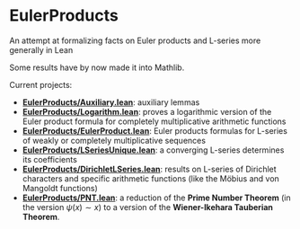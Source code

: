 # EulerProducts

An attempt at formalizing facts on Euler products and L-series more generally in Lean

Some results have by now made it into Mathlib.

Current projects:
* [__EulerProducts/Auxiliary.lean__](EulerProducts/blob/main/EulerProducts/Auxiliary.lean): auxiliary lemmas
* [__EulerProducts/Logarithm.lean__](EulerProducts/blob/main/EulerProducts/Logarithm.lean): proves a logarithmic version
  of the Euler product formula for completely multiplicative arithmetic functions
* [__EulerProducts/EulerProduct.lean__](EulerProducts/blob/main/EulerProducts/EulerProduct.lean): Euler products formulas
  for L-series of weakly or completely multiplicative sequences
* [__EulerProducts/LSeriesUnique.lean__](EulerProducts/blob/main/EulerProducts/LSeriesUnique.lean): a converging L-series
  determines its coefficients
* [__EulerProducts/DirichletLSeries.lean__](EulerProducts/blob/main/EulerProducts/DirichletLSeries.lean): results
  on L-series of Dirichlet characters and specific arithmetic functions (like the Möbius and
  von Mangoldt functions)
* [__EulerProducts/PNT.lean__](EulerProducts/blob/main/EulerProducts/PNT.lean): a reduction of the __Prime Number Theorem__
  (in the version $\psi(x) \sim x$) to a version of the __Wiener-Ikehara Tauberian Theorem__.
